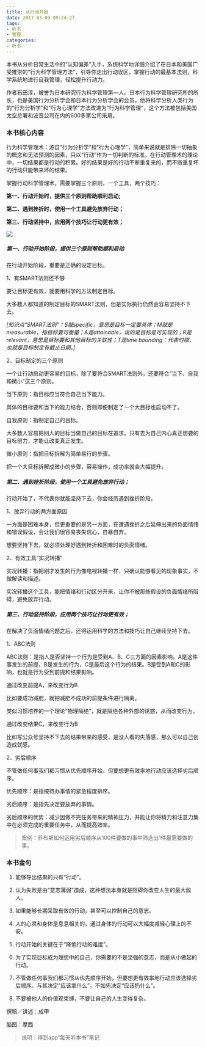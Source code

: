 ```yaml
---
title: 从行动开始
date: 2017-03-09 09:24:27
tags:
- 听书
- 管理
categories:
- 听书
---
```


本书从分析日常生活中的“认知偏差”入手，系统科学地详细介绍了在日本和美国广受推崇的“行为科学管理方法”，引导你走出行动误区，掌握行动的最基本法则，科学系统地进行自我管理，轻松提升行动力。

<!-- more -->

作者石田淳，被誉为日本研究行为科学管理第—人。日本行为科学管理研究所的所长，也是美国行为分析学会和日本行为分析学会的会员。他将科学分析人类行为的“行为分析学”和“行为心理学”方法改进为“行为科学管理”，这个方法被包括美国太空总署和波音公司在内的600多家公司采用。

### 本书核心内容

行为科学管理术：源自“行为分析学”和“行为心理学”，简单来说就是排除一切抽象的概念和无法预测的因素，只以“行动”作为一切判断的标准。在行动管理术的理论中，一切结果都是行动的积累。好的结果是好的行动不断重复来的，而不断重复坏的行动只能带来坏的结果。

掌握行动科学管理术，需要掌握三个原则，一个工具，两个技巧：

**第一、行动开始时，提供三个原则帮助顺利启动;**

**第二、遇到挫折时，使用一个工具避免放弃行动；**

**第三、行动坚持中，应用两个技巧让行动更有效；**

![](/images/从行动开始.png)

##### 第一、行动开始阶段，提供三个原则帮助顺利启动

在行动开始阶段，重要是正确的设定目标。

1、有SMART法则还不够

要让目标更有效，就要用科学的方法制定目标。

大多数人都知道的制定目标的SMART法则，但是实际执行仍然会容易坚持不下去。

*[知识点“SMART法则”：S就specific，意思是目标一定要具体；M就是measurable，指目标要可衡量；A是attainable，说的是目标是可实现的；R是relevant，意思是目标要和其他目标的关联性；T是time bounding：代表时限，也就是目标制定有截止日期。]*

2、目标制定的三个原则

一个让行动启动更容易的目标，除了要符合SMART法则外，还要符合“当下、自我和微小”这三个原则。

当下原则：指目标应当符合自己当下能力。

具体的目标要和当下的能力结合，否则即便制定了一个大目标也启动不了。

自我原则：指制定自己的目标。

大多数人容易把别人的目标当做自己的目标在追求。只有去为自己内心真正想要的目标努力，才能让改变真正发生。

微小原则：指把目标拆解为简单易行的步骤。

把一个大目标拆解成微小的步骤，容易操作，成功率就会大幅提升。
##### 第二、遇到挫折阶段，使用一个工具避免放弃行动；

行动开始了，不代表你就能坚持下去，你会经历遇到挫折阶段。

1、放弃行动的两方面原因

一方面是困难本身，但更重要的是另一方面，在遭遇挫折之后延伸出来的负面情绪和错误假设，会让我们很容易丧失信心，自暴自弃。

想要坚持下去，就必须处理好遇到挫折和困难时的负面情绪。

2、有效工具“实况转播”

实况转播：指把刚才发生的行为像电视转播一样，只确认能够看见的现象事实，不做解读和描述。

实况转播这个工具，能把情绪和行动区分开来，让你不被那些假设的负面情绪所阻碍，避免放弃行动。
##### 第三、行动坚持阶段，应用两个技巧让行动更有效；

在解决了负面情绪问题之后，还得运用科学的方法和技巧让自己继续坚持下去。

1、ABC法则

ABC法则：是指人是否坚持一个行为是受到A、B、C三方面的因素影响。A是这件事发生的前提，B是发生的行为，C是最后这个行为的结果。B是受到A和C的影响，也就是行为受到前提和结果影响。

通过改变前提A，来改变行为B

比如要成功减肥，就把减肥不成功的前提条件进行隔离。

类似习惯培养的一个理论“物理隔绝”，就是隔绝各种外部的诱惑，从而改变行为。

通过改变结果C，来改变行为B

比如写公众号坚持不下去的结果带来的感受，是没人看的失落感，那么可以自己创造成就感。

2、劣后顺序

不管做任何事我们都习惯从优先顺序开始，但要想更有效率地行动应该选择劣后顺序。

优先顺序：是指按待办事情的紧急程度排序。

劣后顺序：是指先决定要放弃的事情。

劣后顺序的优势：减少因做不完任务带来的精神压力，并能让你将精力和注意力集中在必须完成的重要任务中，从而提高效率。

>案例：乔布斯如何运用劣后顺序从100件要做的事中筛选出1件最需要做的事。

### 本书金句

1. 能够导出结果的只有“行动”。

2. 认为失败是由“意志薄弱”造成，这种想法本身就是阻碍你改变人生的最大敌人。

3. 如果能够长期采取有效的行动，甚至可以控制自己的意志。

4. 人的心灵和身体是息息相关的，通过身体的行动可以大幅度减轻心理上的不安。

5. 行动开始的关键在于“降低行动的难度”。

6. 为了实现目标成为理想中的自己，你需要的不是坚强的意志，而是从小做起的行动。

7. 不管做任何事我们都习惯从优先顺序开始，但要想更有效率地行动应该选择劣后顺序。与其决定“应该拿什么”，不如先决定“应该扔什么”。

8. 不要被他人的价值观束缚，不要让自己的人生变得复杂。

撰稿／讲述：成甲

脑图：摩西

>说明：得到app“每天听本书”笔记